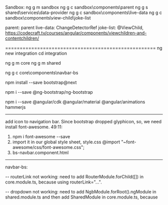
Sandbox:
ng g m sandbox
ng g c sandbox\components\parent
ng g s shared\services\data-provider
ng g c sandbox\components\live-data
ng g c sandbox\components\view-child\joke-list

parent: parent
live-data: ChangeDetectorRef
joke-list: @ViewChild, https://codecraft.tv/courses/angular/components/viewchildren-and-contentchildren/



====================================================
ng new integration
cd integration

ng g m core
ng g m shared

ng g c core\components\navbar-bs

npm install --save bootstrap@next

npm i --save @ng-bootstrap/ng-bootstrap

npm i --save @angular/cdk @angular/material @angular/animations hammerjs

----
add icon to navigation bar. Since bootstrap dropped glyphicon, so, we need install 
font-awesome.
49:11: 
1. npm i font-awesome --save
2. import it in our global style sheet, style.css
@import "~font-awesome/css/font-awesome.css";
3. bs-navbar.component.html
<i class="fa fa-leaf" aria-hidden="true"></i>

----

navbar-bs:

-- routerLink not working: 
need to add RouterModule.forChild([]) in core.module.ts, because using routerLink="...".

-- dropdown not working: 
need to add NgbModule.forRoot().ngModule in shared.module.ts and then add SharedModule
in core.module.ts, because 
<div ngbDropdownMenu ...


